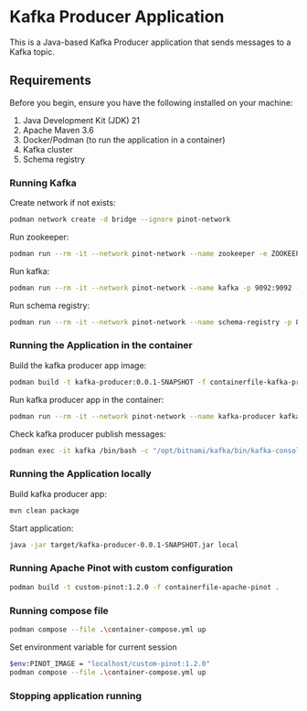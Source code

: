 # Kafka Producer Application

This is a Java-based Kafka Producer application that sends messages to a Kafka topic.


## Requirements

Before you begin, ensure you have the following installed on your machine:

1. Java Development Kit (JDK) 21
2. Apache Maven 3.6
3. Docker/Podman (to run the application in a container)
4. Kafka cluster
5. Schema registry


### Running Kafka

Create network if not exists:
```bash
podman network create -d bridge --ignore pinot-network
```

Run zookeeper:
```bash
podman run --rm -it --network pinot-network --name zookeeper -e ZOOKEEPER_CLIENT_PORT=2181 zookeeper:3.9.2
```

Run kafka:
```bash
podman run --rm -it --network pinot-network --name kafka -p 9092:9092 -p 29092:29092 -e KAFKA_BROKER_ID=0 -e KAFKA_ZOOKEEPER_CONNECT=zookeeper:2181 -e KAFKA_ADVERTISED_LISTENERS=PLAINTEXT://kafka:9092,PLAINTEXT_HOST://localhost:29092 -e KAFKA_LISTENERS=PLAINTEXT://0.0.0.0:9092,PLAINTEXT_HOST://0.0.0.0:29092 -e KAFKA_LISTENER_SECURITY_PROTOCOL_MAP="PLAINTEXT:PLAINTEXT,PLAINTEXT_HOST:PLAINTEXT" -e KAFKA_OFFSETS_TOPIC_REPLICATION_FACTOR=1 bitnami/kafka:3.6
```

Run schema registry:
```bash
podman run --rm -it --network pinot-network --name schema-registry -p 8081:8081 -e SCHEMA_REGISTRY_KAFKASTORE_BOOTSTRAP_SERVERS=PLAINTEXT://kafka:9092 -e SCHEMA_REGISTRY_HOST_NAME=schema-registry -e SCHEMA_REGISTRY_LISTENERS=http://0.0.0.0:8081 confluentinc/cp-schema-registry:7.6.5
```


### Running the Application in the container

Build the kafka producer app image:
```bash
podman build -t kafka-producer:0.0.1-SNAPSHOT -f containerfile-kafka-producer .
```

Run kafka producer app in the container:
```bash
podman run --rm -it --network pinot-network --name kafka-producer kafka-producer:0.0.1-SNAPSHOT
```

Check kafka producer publish messages:
```bash
podman exec -it kafka /bin/bash -c "/opt/bitnami/kafka/bin/kafka-console-consumer.sh --bootstrap-server localhost:9092 --topic topic --from-beginning"
```


### Running the Application locally

Build kafka producer app:
```bash
mvn clean package
```

Start application:
```bash
java -jar target/kafka-producer-0.0.1-SNAPSHOT.jar local
```


### Running Apache Pinot with custom configuration

```bash
podman build -t custom-pinot:1.2.0 -f containerfile-apache-pinot .
```


### Running compose file

```bash
podman compose --file .\container-compose.yml up
```

Set environment variable for current session
```bash
$env:PINOT_IMAGE = "localhost/custom-pinot:1.2.0"
podman compose --file .\container-compose.yml up
```

### Stopping application running 


